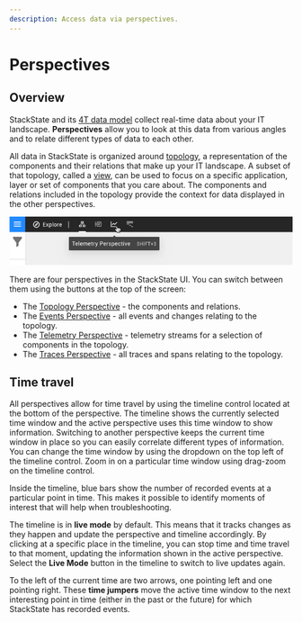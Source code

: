```yaml
---
description: Access data via perspectives.
---
```


# Perspectives

## Overview

StackState and its [4T data model](4t_data_model.md) collect real-time data about your IT landscape. **Perspectives** allow you to look at this data from various angles and to relate different types of data to each other.

All data in StackState is organized around [topology](4t_data_model.md#topology), a representation of the components and their relations that make up your IT landscape. A subset of that topology, called a [view](../views.md), can be used to focus on a specific application, layer or set of components that you care about. The components and relations included in the topology provide the context for data displayed in the other perspectives.

![Perspectives](/.gitbook/assets/v43_perspective_buttons.png)

There are four perspectives in the StackState UI. You can switch between them using the buttons at the top of the screen:

* The [Topology Perspective](../perspectives/topology-perspective.md) - the components and relations.
* The [Events Perspective](../perspectives/events_perspective.md) - all events and changes relating to the topology.
* The [Telemetry Perspective](../perspectives/telemetry-perspective.md) - telemetry streams for a selection of components in the topology.
* The [Traces Perspective](../perspectives/traces-perspective.md) - all traces and spans relating to the topology.

## Time travel

All perspectives allow for time travel by using the timeline control located at the bottom of the perspective. The timeline shows the currently selected time window and the active perspective uses this time window to show information. Switching to another perspective keeps the current time window in place so you can easily correlate different types of information. You can change the time window by using the dropdown on the top left of the timeline control. Zoom in on a particular time window using drag-zoom on the timeline control.

Inside the timeline, blue bars show the number of recorded events at a particular point in time. This makes it possible to identify moments of interest that will help when troubleshooting.

The timeline is in **live mode** by default. This means that it tracks changes as they happen and update the perspective and timeline accordingly. By clicking at a specific place in the timeline, you can stop time and time travel to that moment, updating the information shown in the active perspective. Select the **Live Mode** button in the timeline to switch to live updates again.

To the left of the current time are two arrows, one pointing left and one pointing right. These **time jumpers** move the active time window to the next interesting point in time \(either in the past or the future\) for which StackState has recorded events.

